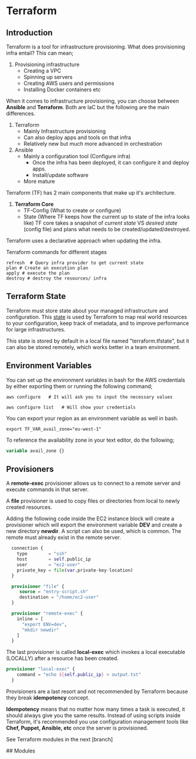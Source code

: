 # Terraform

## Introduction 

Terraform is a tool for infrastructure provisioning. What does provisioning infra entail? This can mean;

1. Provisioning infrastructure
   * Creating a VPC
   * Spinning up servers
   * Creating AWS users and permissions
   * Installing Docker containers etc

When it comes to infrastructure provisioning, you can choose between **Ansible** and **Terraform**. Both are IaC but the following are the main differences.

1. Terraform
   * Mainly Infrastructure provisioning
   * Can also deploy apps and tools on that infra
   * Relatively new but much more advanced in orchestration
2. Ansible
   * Mainly a configuration tool (Configure infra)
      * Once the infra has been deployed, it can configure it and deploy apps.
      * Install/update software
   * More mature

Terraform (TF) has 2 main components that make up it's architecture.

1. **Terraform Core**
   * TF-Config (What to create or configure)
   * State (Where TF keeps how the current up to state of the infra looks like)
   TF core takes a snapshot of *current state* VS *desired state* (config file) and plans what needs to be created/updated/destroyed.

Terraform uses a declarative approach when updating the infra.

Terraform commands for different stages

```shell
refresh  # Query infra provider to get current state
plan # Create an execution plan
apply # execute the plan
destroy # destroy the resources/ infra
```

## Terraform State

Terraform must store state about your managed infrastructure and configuration. This [state](https://www.terraform.io/docs/language/state/index.html) is used by Terraform to map real world resources to your configuration, keep track of metadata, and to improve performance for large infrastructures.

This state is stored by default in a local file named "terraform.tfstate", but it can also be stored remotely, which works better in a team environment.


## Environment Variables

You can set up the environment variables in bash for the AWS credentials by either exporting them or running the following command;

```shell
aws configure   # It will ask you to input the necessary values

aws configure list   # Will show your credentials
```

You can export your region as an environment variable as well in bash. 

```shell
export TF_VAR_avail_zone="eu-west-1"
```

To reference the availability zone in your text editor, do the following;

```tf
variable avail_zone {}
```

## Provisioners

A **remote-exec** provisioner allows us to connect to a remote server and execute commands in that server.

A **file** provisioner is used to copy files or directories from local to newly created resources.

Adding the following code inside the EC2 instance block will create a provisioner which will export the environment variable **DEV** and create a new directory **newdir**. A script can also be used, which is common. The remote must already exist in the remote server.


```terraform
  connection {
    type        = "ssh"
    host        = self.public_ip
    user        = "ec2-user"
    private_key = file(var.private-key-location)
  }

  provisioner "file" {
     source = "entry-script.sh"
     destination = "/home/ec2-user"
  }

  provisioner "remote-exec" {
    inline = [
      "export ENV=dev",
      "mkdir newdir"
    ]
  }
```

The last provisioner is called **local-exec** which invokes a local executable (LOCALLY) after a resource has been created.

```terraform 
provisioner "local-exec" {
    command = "echo ${self.public_ip} > output.txt"
  }
```

Provisioners are a last resort and not recommended by Terraform because they break **idempotency** concept.

**Idempotency** means that no matter how many times a task is executed, it should always give you the same results. Instead of using scripts inside Terraform, it's recommended you use configuration management tools like **Chef, Puppet, Ansible, etc** once the server is provisioned.

See Terraform modules in the next [branch]

## Modules
